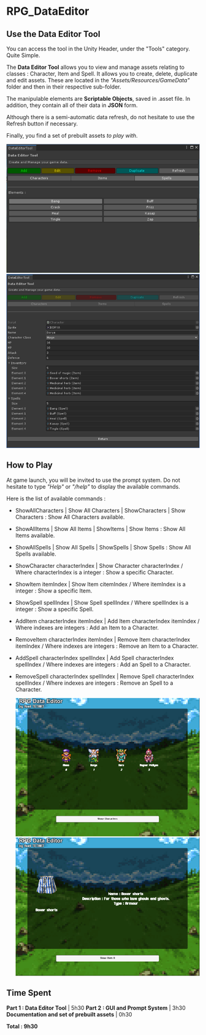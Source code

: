 ﻿# RPG_DataEditor

## Use the Data Editor Tool

You can access the tool in the Unity Header, under the "Tools" category. Quite Simple.

The **Data Editor Tool** allows you to view and manage assets relating to classes : Character, Item and Spell.
It allows you to create, delete, duplicate and edit assets. These are located in the _"Assets/Resources/GameData"_ folder and then in their respective sub-folder.

The manipulable elements are **Scriptable Objects**, saved in .asset file. In addition, they contain all of their data in **JSON** form.

Although there is a semi-automatic data refresh, do not hesitate to use the Refresh button if necessary.

Finally, you find a set of prebuilt assets _to play with_.

![RPGDataEditorTool1](Images/RPGDataEditorTool1.PNG "List Elements") ![RPGDataEditorTool2](Images/RPGDataEditorTool2.PNG "Edit Mode")

## How to Play

At game launch, you will be invited to use the prompt system.
Do not hesitate to type _"Help"_ or _"/help"_ to display the available commands.

Here is the list of available commands :

- ShowAllCharacters | Show All Characters | ShowCharacters | Show Characters :
  Show All Characters available.

- ShowAllItems | Show All Items | ShowItems | Show Items :
  Show All Items available.

- ShowAllSpells | Show All Spells | ShowSpells | Show Spells :
  Show All Spells available.

- ShowCharacter characterIndex | Show Character characterIndex / Where characterIndex is a integer :
  Show a specific Character.

- ShowItem itemIndex | Show Item citemIndex / Where itemIndex is a integer :
  Show a specific Item.

- ShowSpell spellIndex | Show Spell spellIndex / Where spellIndex is a integer :
  Show a specific Spell.

- AddItem characterIndex itemIndex | Add Item characterIndex itemIndex / Where indexes are integers :
  Add an Item to a Character.

- RemoveItem characterIndex itemIndex | Remove Item characterIndex itemIndex / Where indexes are integers :
  Remove an Item to a Character.

- AddSpell characterIndex spellIndex | Add Spell characterIndex spellIndex / Where indexes are integers :
  Add an Spell to a Character.

- RemoveSpell characterIndex spellIndex | Remove Spell characterIndex spellIndex / Where indexes are integers :
  Remove an Spell to a Character.

  ![RPGDataEditorGame1](Images/RPGDataEditorGame1.PNG "Screenplay 1") ![RPGDataEditorGame2](Images/RPGDataEditorGame2.PNG "Screenplay 2")

## Time Spent

**Part 1 : Data Editor Tool** | 5h30
**Part 2 : GUI and Prompt System** | 3h30
**Documentation and set of prebuilt assets** | 0h30

**Total : 9h30**
